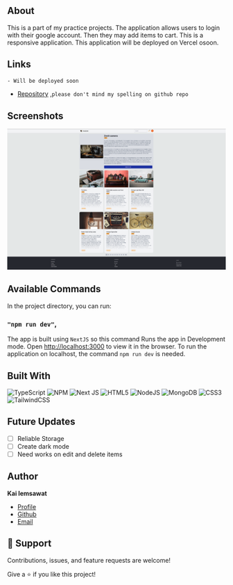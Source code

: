 <h1 align="center"><project-name></h1>

<p align="center"><project-description></p>

## About

This is a part of my practice projects. The application allows users to login with their google account. Then they may add items to cart. This is a responsive application. This application will be deployed on Vercel osoon.

## Links

    - Will be deployed soon

- [Repository](https://github.com/KaiIemsawat/Nextjs-TS-ecomerce "E-Commerce") ,`please don't mind my spelling on github repo`
<!-- -   [Notes](http://54.89.66.246/ "Notes") -->

## Screenshots

![screenshot](/src/uploads/app-screenshot.png "screenshot")

## Available Commands

In the project directory, you can run:

### `"npm run dev"`,

The app is built using `NextJS` so this command Runs the app in Development mode. Open [http://localhost:3000](http://localhost:3000) to view it in the browser. To run the application on localhost, the command `npm run dev` is needed.

## Built With

![TypeScript](https://img.shields.io/badge/typescript-%23007ACC.svg?style=for-the-badge&logo=typescript&logoColor=white)
![NPM](https://img.shields.io/badge/NPM-%23CB3837.svg?style=for-the-badge&logo=npm&logoColor=white)
![Next JS](https://img.shields.io/badge/Next-black?style=for-the-badge&logo=next.js&logoColor=white)
![HTML5](https://img.shields.io/badge/html5-%23E34F26.svg?style=for-the-badge&logo=html5&logoColor=white)
![NodeJS](https://img.shields.io/badge/node.js-6DA55F?style=for-the-badge&logo=node.js&logoColor=white)
![MongoDB](https://img.shields.io/badge/MongoDB-%234ea94b.svg?style=for-the-badge&logo=mongodb&logoColor=white)
![CSS3](https://img.shields.io/badge/css3-%231572B6.svg?style=for-the-badge&logo=css3&logoColor=white)
![TailwindCSS](https://img.shields.io/badge/tailwindcss-%2338B2AC.svg?style=for-the-badge&logo=tailwind-css&logoColor=white)

## Future Updates

- [ ] Reliable Storage
- [ ] Create dark mode
- [ ] Need works on edit and delete items

## Author

**Kai Iemsawat**

- [Profile](https://kai-portfolio.tech/ "kai iemsawat")
- [Github](https://github.com/KaiIemsawat "github")
- [Email](mailto:kaiiemsawat@gmail.com "mail me")

## 🤝 Support

Contributions, issues, and feature requests are welcome!

Give a ⭐️ if you like this project!

